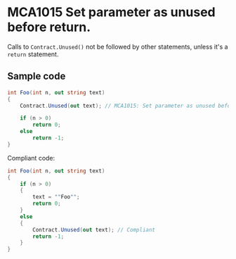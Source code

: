 # MCA1015 Set parameter as unused before return.

Calls to `Contract.Unused()` not be followed by other statements, unless it's a `return` statement.

## Sample code

```cs
int Foo(int n, out string text)
{
    Contract.Unused(out text); // MCA1015: Set parameter as unused before return

    if (n > 0)
        return 0;
    else
        return -1;
}
```

Compliant code:

```cs
int Foo(int n, out string text)
{
    if (n > 0)
    {
        text = ""Foo"";
        return 0;
    }
    else
    {
        Contract.Unused(out text); // Compliant
        return -1;
    }
}
```
